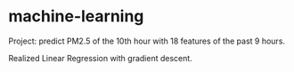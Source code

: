 # machine-learning
Project: predict PM2.5 of the 10th hour with 18 features of the past 9 hours. 

Realized Linear Regression with gradient descent.
